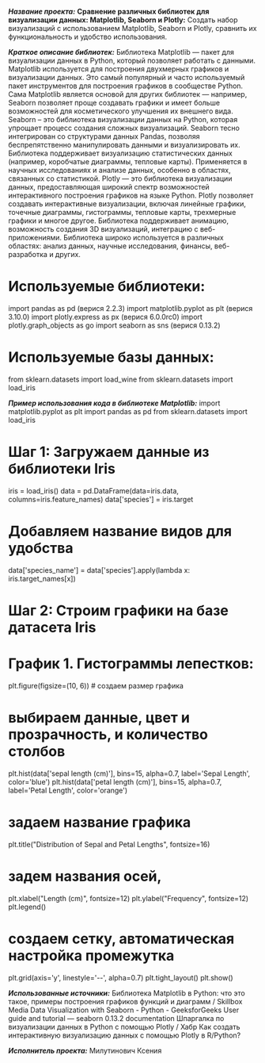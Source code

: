 _**Название проекта:**_
**Сравнение различных библиотек для визуализации данных: Matplotlib, Seaborn и Plotly:** 
Создать набор визуализаций с использованием Matplotlib, Seaborn и Plotly, сравнить их функциональность и удобство использования.

_**Краткое описание библиотек:**_
Библиотека Matplotlib — пакет для визуализации данных в Python, который позволяет работать с данными. 
Matplotlib используется для построения двухмерных графиков и визуализации данных. Это самый популярный и часто используемый пакет инструментов для построения графиков в сообществе Python.
Сама Matplotlib является основой для других библиотек — например, Seaborn позволяет проще создавать графики и имеет больше возможностей для косметического улучшения их внешнего вида.
Seaborn – это библиотека визуализации данных на Python, которая упрощает процесс создания сложных визуализаций. Seaborn тесно интегрирован со структурами данных Pandas, 
позволяя беспрепятственно манипулировать данными и визуализировать их. Библиотека поддерживает визуализацию статистических данных (например, коробчатые диаграммы, тепловые карты). 
Применяется в научных исследованиях и анализе данных, особенно в областях, связанных со статистикой.
Plotly — это библиотека визуализации данных, предоставляющая широкий спектр возможностей интерактивного построения графиков на языке Python. 
Plotly позволяет создавать интерактивные визуализации, включая линейные графики, точечные диаграммы, гистограммы, тепловые карты, трехмерные графики и многое другое. 
Библиотека поддерживает анимацию, возможность создания 3D визуализаций, интеграцию с веб-приложениями. 
Библиотека широко используется в различных областях: анализ данных, научные исследования, финансы, веб-разработка и других.




# Используемые библиотеки:
import pandas as pd (верися 2.2.3)
import matplotlib.pyplot as plt (верися 3.10.0)
import plotly.express as px (верися 6.0.0rc0)
import plotly.graph_objects as go
import seaborn as sns (верися 0.13.2)
# Используемые базы данных:
from sklearn.datasets import load_wine
from sklearn.datasets import load_iris

_**Пример использования кода в библиотеке Matplotlib:**_
import matplotlib.pyplot as plt
import pandas as pd
from sklearn.datasets import load_iris

# Шаг 1: Загружаем данные из библиотеки Iris
iris = load_iris()
data = pd.DataFrame(data=iris.data, columns=iris.feature_names)
data['species'] = iris.target

# Добавляем название видов для удобства
data['species_name'] = data['species'].apply(lambda x: iris.target_names[x])

# Шаг 2: Строим графики на базе датасета Iris
# График 1. Гистограммы лепестков:
plt.figure(figsize=(10, 6)) # создаем размер графика
# выбираем данные,  цвет и прозрачность, и количество столбов
plt.hist(data['sepal length (cm)'], bins=15, alpha=0.7, label='Sepal Length', color='blue')
plt.hist(data['petal length (cm)'], bins=15, alpha=0.7, label='Petal Length', color='orange')
# задаем название графика
plt.title("Distribution of Sepal and Petal Lengths", fontsize=16)
# задем названия осей,
plt.xlabel("Length (cm)", fontsize=12)
plt.ylabel("Frequency", fontsize=12)
plt.legend()
# создаем сетку, автоматическая настройка промежутка
plt.grid(axis='y', linestyle='--', alpha=0.7)
plt.tight_layout()
plt.show()









_**Использованные источники:**_
Библиотека Matplotlib в Python: что это такое, примеры построения графиков функций и диаграмм / Skillbox Media
Data Visualization with Seaborn - Python - GeeksforGeeks
User guide and tutorial — seaborn 0.13.2 documentation 
Шпаргалка по визуализации данных в Python с помощью Plotly / Хабр
Как создать интерактивную визуализацию данных с помощью Plotly в R/Python? 


**_Исполнитель проекта:_**
Милутинович Ксения


